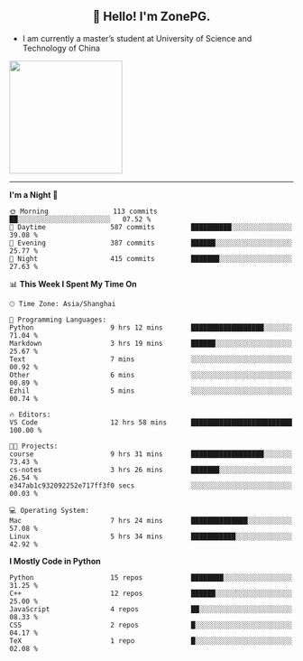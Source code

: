<h2 align="center">👋 Hello! I'm ZonePG.</h2>

- I am currently a master’s student at University of Science and Technology of China

<img height=200 align="center" src="https://github-readme-stats.vercel.app/api?username=zonepg" />

-------

<!--START_SECTION:waka-->
**I'm a Night 🦉** 

```text
🌞 Morning                113 commits         ██░░░░░░░░░░░░░░░░░░░░░░░   07.52 % 
🌆 Daytime                587 commits         ██████████░░░░░░░░░░░░░░░   39.08 % 
🌃 Evening                387 commits         ██████░░░░░░░░░░░░░░░░░░░   25.77 % 
🌙 Night                  415 commits         ███████░░░░░░░░░░░░░░░░░░   27.63 % 
```


📊 **This Week I Spent My Time On** 

```text
🕑︎ Time Zone: Asia/Shanghai

💬 Programming Languages: 
Python                   9 hrs 12 mins       ██████████████████░░░░░░░   71.04 % 
Markdown                 3 hrs 19 mins       ██████░░░░░░░░░░░░░░░░░░░   25.67 % 
Text                     7 mins              ░░░░░░░░░░░░░░░░░░░░░░░░░   00.92 % 
Other                    6 mins              ░░░░░░░░░░░░░░░░░░░░░░░░░   00.89 % 
Ezhil                    5 mins              ░░░░░░░░░░░░░░░░░░░░░░░░░   00.74 % 

🔥 Editors: 
VS Code                  12 hrs 58 mins      █████████████████████████   100.00 % 

🐱‍💻 Projects: 
course                   9 hrs 31 mins       ██████████████████░░░░░░░   73.43 % 
cs-notes                 3 hrs 26 mins       ███████░░░░░░░░░░░░░░░░░░   26.54 % 
e347ab1c932092252e717ff3f0 secs              ░░░░░░░░░░░░░░░░░░░░░░░░░   00.03 % 

💻 Operating System: 
Mac                      7 hrs 24 mins       ██████████████░░░░░░░░░░░   57.08 % 
Linux                    5 hrs 34 mins       ███████████░░░░░░░░░░░░░░   42.92 % 
```

**I Mostly Code in Python** 

```text
Python                   15 repos            ████████░░░░░░░░░░░░░░░░░   31.25 % 
C++                      12 repos            ██████░░░░░░░░░░░░░░░░░░░   25.00 % 
JavaScript               4 repos             ██░░░░░░░░░░░░░░░░░░░░░░░   08.33 % 
CSS                      2 repos             █░░░░░░░░░░░░░░░░░░░░░░░░   04.17 % 
TeX                      1 repo              █░░░░░░░░░░░░░░░░░░░░░░░░   02.08 % 
```




<!--END_SECTION:waka-->
